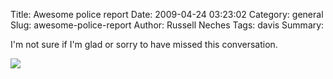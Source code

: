 Title: Awesome police report
Date: 2009-04-24 03:23:02
Category: general
Slug: awesome-police-report
Author: Russell Neches
Tags: davis
Summary: 


I'm not sure if I'm glad or sorry to have missed this conversation.

![](http://vort.org/media/images/stubbed_toe.png)

